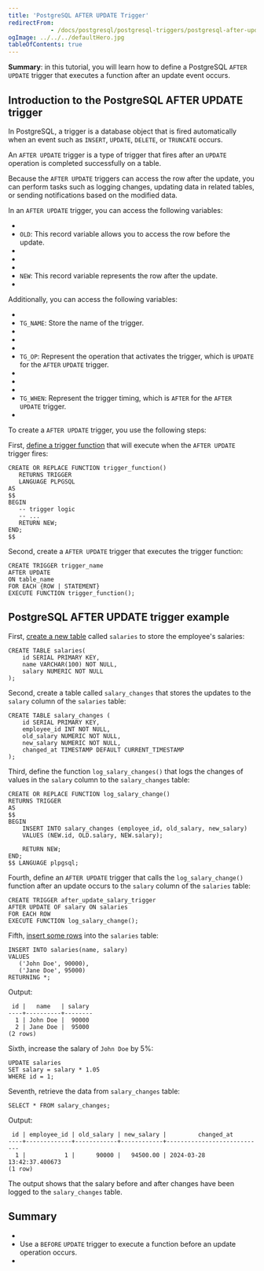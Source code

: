 ```yaml
---
title: 'PostgreSQL AFTER UPDATE Trigger'
redirectFrom: 
            - /docs/postgresql/postgresql-triggers/postgresql-after-update-trigger/
ogImage: ../../../defaultHero.jpg
tableOfContents: true
---
```



**Summary**: in this tutorial, you will learn how to define a PostgreSQL `AFTER UPDATE` trigger that executes a function after an update event occurs.





## Introduction to the PostgreSQL AFTER UPDATE trigger





In PostgreSQL, a trigger is a database object that is fired automatically when an event such as `INSERT`, `UPDATE`, `DELETE`, or `TRUNCATE` occurs.





An `AFTER UPDATE` trigger is a type of trigger that fires after an `UPDATE` operation is completed successfully on a table.





Because the `AFTER UPDATE` triggers can access the row after the update, you can perform tasks such as logging changes, updating data in related tables, or sending notifications based on the modified data.





In an `AFTER UPDATE` trigger, you can access the following variables:





- 
- `OLD`: This record variable allows you to access the row before the update.
- 
-
- 
- `NEW`: This record variable represents the row after the update.
- 





Additionally, you can access the following variables:





- 
- `TG_NAME`: Store the name of the trigger.
- 
-
- 
- `TG_OP`: Represent the operation that activates the trigger, which is `UPDATE` for the `AFTER` `UPDATE` trigger.
- 
-
- 
- `TG_WHEN`: Represent the trigger timing, which is `AFTER` for the `AFTER UPDATE` trigger.
- 





To create a `AFTER UPDATE` trigger, you use the following steps:





First, [define a trigger function](https://www.postgresqltutorial.com/postgresql-plpgsql/postgresql-create-function/) that will execute when the `AFTER UPDATE` trigger fires:





```
CREATE OR REPLACE FUNCTION trigger_function()
   RETURNS TRIGGER
   LANGUAGE PLPGSQL
AS
$$
BEGIN
   -- trigger logic
   -- ...
   RETURN NEW;
END;
$$
```





Second, create a `AFTER UPDATE` trigger that executes the trigger function:





```
CREATE TRIGGER trigger_name
AFTER UPDATE
ON table_name
FOR EACH {ROW | STATEMENT}
EXECUTE FUNCTION trigger_function();
```





## PostgreSQL AFTER UPDATE trigger example





First, [create a new table](/docs/postgresql/postgresql-create-table) called `salaries` to store the employee's salaries:





```
CREATE TABLE salaries(
    id SERIAL PRIMARY KEY,
    name VARCHAR(100) NOT NULL,
    salary NUMERIC NOT NULL
);
```





Second, create a table called `salary_changes` that stores the updates to the `salary` column of the `salaries` table:





```
CREATE TABLE salary_changes (
    id SERIAL PRIMARY KEY,
    employee_id INT NOT NULL,
    old_salary NUMERIC NOT NULL,
    new_salary NUMERIC NOT NULL,
    changed_at TIMESTAMP DEFAULT CURRENT_TIMESTAMP
);
```





Third, define the function `log_salary_changes()` that logs the changes of values in the `salary` column to the `salary_changes` table:





```
CREATE OR REPLACE FUNCTION log_salary_change()
RETURNS TRIGGER
AS
$$
BEGIN
    INSERT INTO salary_changes (employee_id, old_salary, new_salary)
    VALUES (NEW.id, OLD.salary, NEW.salary);

    RETURN NEW;
END;
$$ LANGUAGE plpgsql;
```





Fourth, define an `AFTER UPDATE` trigger that calls the `log_salary_change()` function after an update occurs to the `salary` column of the `salaries` table:





```
CREATE TRIGGER after_update_salary_trigger
AFTER UPDATE OF salary ON salaries
FOR EACH ROW
EXECUTE FUNCTION log_salary_change();
```





Fifth, [insert some rows](/docs/postgresql/postgresql-insert-multiple-rows) into the `salaries` table:





```
INSERT INTO salaries(name, salary)
VALUES
   ('John Doe', 90000),
   ('Jane Doe', 95000)
RETURNING *;
```





Output:





```
 id |   name   | salary
----+----------+--------
  1 | John Doe |  90000
  2 | Jane Doe |  95000
(2 rows)
```





Sixth, increase the salary of `John Doe` by 5%:





```
UPDATE salaries
SET salary = salary * 1.05
WHERE id = 1;
```





Seventh, retrieve the data from `salary_changes` table:





```
SELECT * FROM salary_changes;
```





Output:





```
 id | employee_id | old_salary | new_salary |         changed_at
----+-------------+------------+------------+----------------------------
  1 |           1 |      90000 |   94500.00 | 2024-03-28 13:42:37.400673
(1 row)
```





The output shows that the salary before and after changes have been logged to the `salary_changes` table.





## Summary





- 
- Use a `BEFORE` `UPDATE` trigger to execute a function before an update operation occurs.
- 


